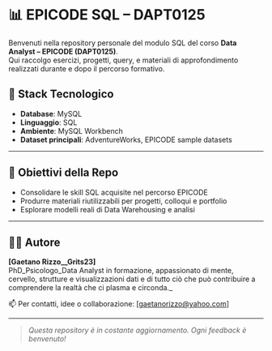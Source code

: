 # 📊 EPICODE SQL – DAPT0125

Benvenuti nella repository personale del modulo SQL del corso **Data Analyst – EPICODE (DAPT0125)**.  
Qui raccolgo esercizi, progetti, query, e materiali di approfondimento realizzati durante e dopo il percorso formativo.


## 🔧 Stack Tecnologico

- **Database**: MySQL
- **Linguaggio**: SQL
- **Ambiente**: MySQL Workbench
- **Dataset principali**: AdventureWorks, EPICODE sample datasets


---

## 📌 Obiettivi della Repo

- Consolidare le skill SQL acquisite nel percorso EPICODE
- Produrre materiali riutilizzabili per progetti, colloqui e portfolio
- Esplorare modelli reali di Data Warehousing e analisi

---

## 👨‍💻 Autore

**[Gaetano Rizzo__Grits23]**  
PhD_Psicologo_Data Analyst in formazione, 
appassionato di mente, cervello, strutture e visualizzazioni dati e di tutto ciò che può contribuire a comprendere la realtà che ci plasma e circonda._

📫 Per contatti, idee o collaborazione: [gaetanorizzo@yahoo.com] 

---

> *Questa repository è in costante aggiornamento. Ogni feedback è benvenuto!*
